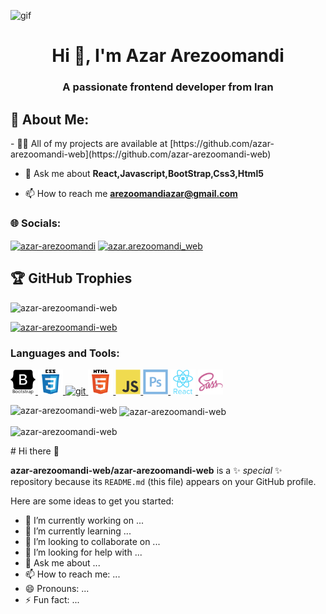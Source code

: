 ![gif](https://github.com/azar-arezoomandi-web/azar-arezoomandi-web/assets/144945975/c5ceeca7-639f-48df-bfe0-02e3ffd5cb7b)
<h1 align="center">Hi 👋, I'm Azar Arezoomandi</h1>
<h3 align="center">A passionate frontend developer from Iran</h3>
<h2 align="left">💫 About Me:</h2>
- 👨‍💻 All of my projects are available at [https://github.com/azar-arezoomandi-web](https://github.com/azar-arezoomandi-web)

- 💬 Ask me about **React,Javascript,BootStrap,Css3,Html5**

- 📫 How to reach me **arezoomandiazar@gmail.com**

<h3 align="left">🌐 Socials:</h3>
<p align="left" background="red">
<a href="https://linkedin.com/in/azar-arezoomandi" target="blank"><img align="center" src="https://raw.githubusercontent.com/rahuldkjain/github-profile-readme-generator/master/src/images/icons/Social/linked-in-alt.svg" alt="azar-arezoomandi" height="30" width="40" /></a>
<a href="https://instagram.com/azar.arezoomandi_web" target="blank"><img align="center" src="https://raw.githubusercontent.com/rahuldkjain/github-profile-readme-generator/master/src/images/icons/Social/instagram.svg" alt="azar.arezoomandi_web" height="30" width="40" /></a>
</p>
<h2>🏆 GitHub Trophies</h2>
<p align="left"> <img src="https://komarev.com/ghpvc/?username=azar-arezoomandi-web&label=Profile%20views&color=0e75b6&style=flat" alt="azar-arezoomandi-web" /> </p>

<p align="left"> <a href="https://github.com/ryo-ma/github-profile-trophy"><img src="https://github-profile-trophy.vercel.app/?username=azar-arezoomandi-web" alt="azar-arezoomandi-web" /></a> </p>





<h3 align="left">Languages and Tools:</h3>
<p align="left"> <a href="https://getbootstrap.com" target="_blank" rel="noreferrer"> <img src="https://raw.githubusercontent.com/devicons/devicon/master/icons/bootstrap/bootstrap-plain-wordmark.svg" alt="bootstrap" width="40" height="40"/> </a> <a href="https://www.w3schools.com/css/" target="_blank" rel="noreferrer"> <img src="https://raw.githubusercontent.com/devicons/devicon/master/icons/css3/css3-original-wordmark.svg" alt="css3" width="40" height="40"/> </a> <a href="https://git-scm.com/" target="_blank" rel="noreferrer"> <img src="https://www.vectorlogo.zone/logos/git-scm/git-scm-icon.svg" alt="git" width="40" height="40"/> </a> <a href="https://www.w3.org/html/" target="_blank" rel="noreferrer"> <img src="https://raw.githubusercontent.com/devicons/devicon/master/icons/html5/html5-original-wordmark.svg" alt="html5" width="40" height="40"/> </a> <a href="https://developer.mozilla.org/en-US/docs/Web/JavaScript" target="_blank" rel="noreferrer"> <img src="https://raw.githubusercontent.com/devicons/devicon/master/icons/javascript/javascript-original.svg" alt="javascript" width="40" height="40"/> </a> <a href="https://www.photoshop.com/en" target="_blank" rel="noreferrer"> <img src="https://raw.githubusercontent.com/devicons/devicon/master/icons/photoshop/photoshop-line.svg" alt="photoshop" width="40" height="40"/> </a> <a href="https://reactjs.org/" target="_blank" rel="noreferrer"> <img src="https://raw.githubusercontent.com/devicons/devicon/master/icons/react/react-original-wordmark.svg" alt="react" width="40" height="40"/> </a> <a href="https://sass-lang.com" target="_blank" rel="noreferrer"> <img src="https://raw.githubusercontent.com/devicons/devicon/master/icons/sass/sass-original.svg" alt="sass" width="40" height="40"/> </a> </p>

<p><img align="left" src="https://github-readme-stats.vercel.app/api/top-langs?username=azar-arezoomandi-web&show_icons=true&locale=en&layout=compact" alt="azar-arezoomandi-web" /></p>

<p>&nbsp;<img align="center" src="https://github-readme-stats.vercel.app/api?username=azar-arezoomandi-web&show_icons=true&locale=en" alt="azar-arezoomandi-web" /></p>

<p><img align="center" src="https://github-readme-streak-stats.herokuapp.com/?user=azar-arezoomandi-web&" alt="azar-arezoomandi-web" /></p>
# Hi there 👋


**azar-arezoomandi-web/azar-arezoomandi-web** is a ✨ _special_ ✨ repository because its `README.md` (this file) appears on your GitHub profile.

Here are some ideas to get you started:

- 🔭 I’m currently working on ...
- 🌱 I’m currently learning ...
- 👯 I’m looking to collaborate on ...
- 🤔 I’m looking for help with ...
- 💬 Ask me about ...
- 📫 How to reach me: ...
- 😄 Pronouns: ...
- ⚡ Fun fact: ...

